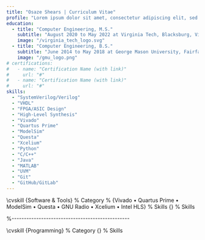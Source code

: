 ```yaml
---
title: "Osaze Shears | Curriculum Vitae"
profile: "Lorem ipsum dolor sit amet, consectetur adipiscing elit, sed do eiusmod tempor incididunt ut labore et dolore magna aliqua. Ut enim ad minim veniam, quis nostrud exercitation ullamco laboris nisi ut aliquip ex ea commodo consequat. Duis aute irure dolor in reprehenderit in voluptate velit esse cillum dolore eu fugiat nulla pariatur. Excepteur sint occaecat cupidatat non proident, sunt in culpa qui officia deserunt mollit anim id est laborum."
education:
  - title: "Computer Engineering, M.S."
    subtitle: "August 2020 to May 2022 at Virginia Tech, Blacksburg, Virginia"
    image: "/virginia_tech_logo.svg"
  - title: "Computer Engineering, B.S."
    subtitle: "June 2014 to May 2018 at George Mason University, Fairfax, Virginia"
    image: "/gmu_logo.png"
# certifications:
#   - name: "Certification Name (with link)"
#     url: "#"
#   - name: "Certification Name (with link)"
#     url: "#"
skills:
  - "SystemVerilog/Verilog"
  - "VHDL"
  - "FPGA/ASIC Design"
  - "High-Level Synthesis"
  - "Vivado"
  - "Quartus Prime"
  - "ModelSim"
  - "Questa"
  - "Xcelium"
  - "Python"
  - "C/C++"
  - "Java"
  - "MATLAB"
  - "UVM"
  - "Git"
  - "GitHub/GitLab"
---
```



\cvskill
{Software \& Tools} % Category
% {Vivado • Quartus Prime • ModelSim • Questa • GNU Radio • Xcelium • Intel HLS} % Skills
{} % Skills

%------------------------------------------------

\cvskill
{Programming} % Category
{} % Skills